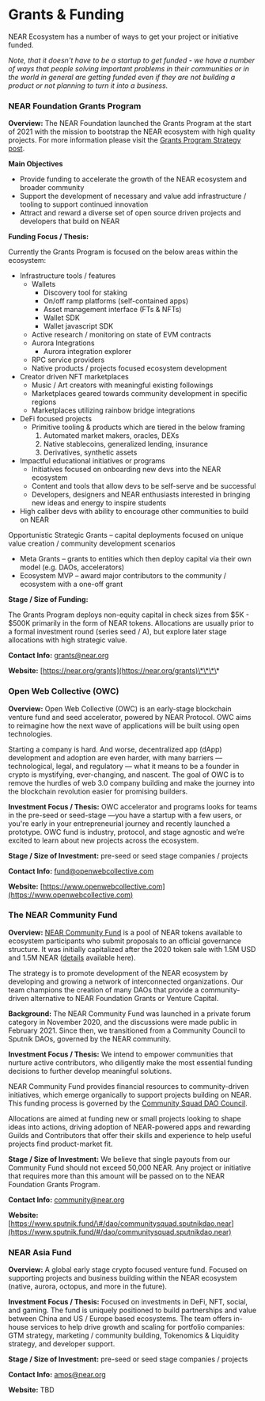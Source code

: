 # Grants & Funding

NEAR Ecosystem has a number of ways to get your project or initiative funded.

_Note, that it doesn't have to be a startup to get funded - we have a number of ways that people solving important problems in their communities or in the world in general are getting funded even if they are not building a product or not planning to turn it into a business._

### NEAR Foundation Grants Program

**Overview:** The NEAR Foundation launched the Grants Program at the start of 2021 with the mission to bootstrap the NEAR ecosystem with high quality projects. For more information please visit the [Grants Program Strategy post](https://gov.near.org/t/grants-program-strategy/3493).

**Main Objectives**

* Provide funding to accelerate the growth of the NEAR ecosystem and broader community
* Support the development of necessary and value add infrastructure / tooling to support continued innovation
* Attract and reward a diverse set of open source driven projects and developers that build on NEAR

**Funding Focus / Thesis:**

Currently the Grants Program is focused on the below areas within the ecosystem:

* Infrastructure tools / features
  * Wallets
    * Discovery tool for staking
    * On/off ramp platforms \(self-contained apps\)
    * Asset management interface \(FTs & NFTs\)
    * Wallet SDK
    * Wallet javascript SDK
  * Active research / monitoring on state of EVM contracts
  * Aurora Integrations
    * Aurora integration explorer
  * RPC service providers
  * Native products / projects focused ecosystem development
* Creator driven NFT marketplaces
  * Music / Art creators with meaningful existing followings
  * Marketplaces geared towards community development in specific regions
  * Marketplaces utilizing rainbow bridge integrations
* DeFi focused projects
  * Primitive tooling & products which are tiered in the below framing
    1. Automated market makers, oracles, DEXs
    2. Native stablecoins, generalized lending, insurance
    3. Derivatives, synthetic assets
* Impactful educational initiatives or programs
  * Initiatives focused on onboarding new devs into the NEAR ecosystem
  * Content and tools that allow devs to be self-serve and be successful
  * Developers, designers and NEAR enthusiasts interested in bringing new ideas and energy to inspire students
* High caliber devs with ability to encourage other communities to build on NEAR

Opportunistic Strategic Grants – capital deployments focused on unique value creation / community development scenarios

* Meta Grants – grants to entities which then deploy capital via their own model \(e.g. DAOs, accelerators\)
* Ecosystem MVP – award major contributors to the community / ecosystem with a one-off grant

**Stage / Size of Funding:**

The Grants Program deploys non-equity capital in check sizes from $5K - $500K primarily in the form of NEAR tokens. Allocations are usually prior to a formal investment round \(series seed / A\), but explore later stage allocations with high strategic value.

**Contact Info:** [grants@near.org](mailto:grants@near.org)

**Website:** [https://near.org/grants](https://near.org/grants)\*\*\*\*

### **Open Web Collective \(OWC\)**

**Overview:** Open Web Collective \(OWC\) is an early-stage blockchain venture fund and seed accelerator, powered by NEAR Protocol. OWC aims to reimagine how the next wave of applications will be built using open technologies.

Starting a company is hard. And worse, decentralized app \(dApp\) development and adoption are even harder, with many barriers — technological, legal, and regulatory — what it means to be a founder in crypto is mystifying, ever-changing, and nascent. The goal of OWC is to remove the hurdles of web 3.0 company building and make the journey into the blockchain revolution easier for promising builders.

**Investment Focus / Thesis:** OWC accelerator and programs looks for teams in the pre-seed or seed-stage —you have a startup with a few users, or you're early in your entrepreneurial journey and recently launched a prototype. OWC fund is industry, protocol, and stage agnostic and we’re excited to learn about new projects across the ecosystem.

**Stage / Size of Investment:** pre-seed or seed stage companies / projects

**Contact Info:** [fund@openwebcollective.com](mailto:fund@openwebcollective.com)

**Website:** [https://www.openwebcollective.com](https://www.openwebcollective.com)

### The NEAR Community Fund

**Overview:** [NEAR Community Fund](https://gov.near.org/t/near-community-fund-vision-strategy-and-governance/4631) is a pool of NEAR tokens available to ecosystem participants who submit proposals to an official governance structure. It was initially capitalized after the 2020 token sale with 1.5M USD and 1.5M NEAR \([details](https://near.org/blog/the-near-token-sale-and-unforkable-community) available here\).

The strategy is to promote development of the NEAR ecosystem by developing and growing a network of interconnected organizations. Our team champions the creation of many DAOs that provide a community-driven alternative to NEAR Foundation Grants or Venture Capital.

**Background:** The NEAR Community Fund was launched in a private forum category in November 2020, and the discussions were made public in February 2021. Since then, we transitioned from a Community Council to Sputnik DAOs, governed by the NEAR community.

**Investment Focus / Thesis:** We intend to empower communities that nurture active contributors, who diligently make the most essential funding decisions to further develop meaningful solutions.

NEAR Community Fund provides financial resources to community-driven initiatives, which emerge organically to support projects building on NEAR. This funding process is governed by the [Community Squad DAO Council](https://gov.near.org/t/community-squad-dao-council-an-introduction/4608).

Allocations are aimed at funding new or small projects looking to shape ideas into actions, driving adoption of NEAR-powered apps and rewarding Guilds and Contributors that offer their skills and experience to help useful projects find product-market fit.

**Stage / Size of Investment:** We believe that single payouts from our Community Fund should not exceed 50,000 NEAR. Any project or initiative that requires more than this amount will be passed on to the NEAR Foundation Grants Program.

**Contact Info:** community@near.org

**Website:** [https://www.sputnik.fund/\#/dao/communitysquad.sputnikdao.near](https://www.sputnik.fund/#/dao/communitysquad.sputnikdao.near)

### **NEAR Asia Fund**

**Overview:** A global early stage crypto focused venture fund. Focused on supporting projects and business building within the NEAR ecosystem \(native, aurora, octopus, and more in the future\).

**Investment Focus / Thesis:** Focused on investments in DeFi, NFT, social, and gaming. The fund is uniquely positioned to build partnerships and value between China and US / Europe based ecosystems. The team offers in-house services to help drive growth and scaling for portfolio companies: GTM strategy, marketing / community building, Tokenomics & Liquidity strategy, and developer support.

**Stage / Size of Investment:** pre-seed or seed stage companies / projects

**Contact Info:** amos@near.org

**Website:** TBD

